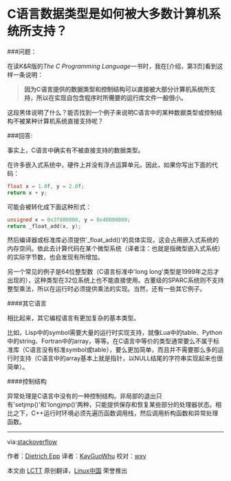 C语言数据类型是如何被大多数计算机系统所支持？
========================

###问题：

在读K&R版的*The C Programming Language*一书时，我在[介绍，第3页]看到这样一条说明：

>**因为C语言提供的数据类型和控制结构可以直接被大部分计算机系统所支持，所以在实现自包含程序时所需要的运行库文件一般很小。**

这段黑体说明了什么？能否找到一个例子来说明C语言中的某种数据类型或控制结构不被某种计算机系统直接支持呢？

###回答:

事实上，C语言中确实有不被直接支持的数据类型。

在许多嵌入式系统中，硬件上并没有浮点运算单元。因此，如果你写出下面的代码：

```C
float x = 1.0f, y = 2.0f;
return x + y;
```

可能会被转化成下面这种形式：

```C
unsigned x = 0x3f800000, y = 0x40000000;
return _float_add(x, y);
```

然后编译器或标准库必须提供'_float_add()'的具体实现，这会占用嵌入式系统的内存空间。依此去计算代码在某个微型系统（译者注：也就是指微型嵌入式系统）的实际字节数，也会发现有所增加。

另一个常见的例子是64位整型数（C语言标准中'long long'类型是1999年之后才出现的），这种类型在32位系统上也不能直接使用。古董级的SPARC系统则不支持整型乘法，所以在运行时必须提供乘法的实现。当然，还有一些其它例子。

####其它语言

相比起来，其它编程语言有更加复杂的基本类型。

比如，Lisp中的symbol需要大量的运行时实现支持，就像Lua中的table、Python中的string、Fortran中的array，等等。在C语言中等价的类型通常要么不属于标准库（C语言没有标准symbol或table），要么更加简单，而且并不需要那么多的运行时支持（C语言中的array基本上就是指针，以NULL结尾的字符串实现起来也很简单）。

####控制结构

异常处理是C语言中没有的一种控制结构。非局部的退出只有'setjmp()'和'longjmp()'两种，只能提供保存和恢复某些部分的处理器状态。相比之下，C++运行时环境必须先遍历函数调用栈，然后调用析构函数和异常处理函数。

----
via:[stackoverflow](http://stackoverflow.com/questions/27977522/how-are-c-data-types-supported-directly-by-most-computers/27977605#27977605)

作者：[Dietrich Epp][a]
译者：[KayGuoWhu](https://github.com/KayGuoWhu)
校对：[wxy](https://github.com/wxy)

本文由 [LCTT](https://github.com/LCTT/TranslateProject) 原创翻译，[Linux中国](http://linux.cn/) 荣誉推出

[a]:http://stackoverflow.com/users/82294/dietrich-epp